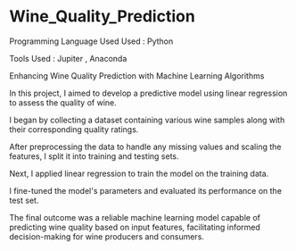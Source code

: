 # Wine_Quality_Prediction

Programming Language Used Used : Python

Tools Used : Jupiter , Anaconda 

 Enhancing Wine Quality Prediction with Machine Learning Algorithms

 In this project,  I aimed to develop a predictive model using linear regression to assess the quality of wine. 
 
 I began by collecting a dataset containing various wine samples along with their corresponding quality ratings.
 
 After preprocessing the data to handle any missing values and scaling the features, I split it into training and testing sets. 
 
 Next, I applied linear regression to train the model on the training data.
 
 I fine-tuned the model's parameters and evaluated its performance on the test set.
 
 The final outcome was a reliable machine learning model capable of predicting wine quality based on input features, facilitating informed decision-making for wine producers and consumers.
